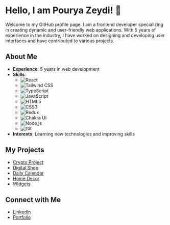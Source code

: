 # Hello, I am Pourya Zeydi! 👋

Welcome to my GitHub profile page. I am a frontend developer specializing in creating dynamic and user-friendly web applications. With 5 years of experience in the industry, I have worked on designing and developing user interfaces and have contributed to various projects.

## About Me

- **Experience**: 5 years in web development
- **Skills**: 
  - ![React](https://img.shields.io/badge/-React-61DAFB?style=flat&logo=react&logoColor=white)
  - ![Tailwind CSS](https://img.shields.io/badge/-Tailwind%20CSS-38B2AC?style=flat&logo=tailwind-css&logoColor=white)
  - ![TypeScript](https://img.shields.io/badge/-TypeScript-3178C6?style=flat&logo=typescript&logoColor=white)
  - ![JavaScript](https://img.shields.io/badge/-JavaScript-F7DF1E?style=flat&logo=javascript&logoColor=black)
  - ![HTML5](https://img.shields.io/badge/-HTML5-E34F26?style=flat&logo=html5&logoColor=white)
  - ![CSS3](https://img.shields.io/badge/-CSS3-1572B6?style=flat&logo=css3&logoColor=white)
  - ![Redux](https://img.shields.io/badge/-Redux-764ABC?style=flat&logo=redux&logoColor=white)
  - ![Chakra UI](https://img.shields.io/badge/-Chakra%20UI-319795?style=flat&logo=chakra-ui&logoColor=white)
  - ![Node.js](https://img.shields.io/badge/-Node.js-339933?style=flat&logo=node.js&logoColor=white)
  - ![Git](https://img.shields.io/badge/-Git-F05032?style=flat&logo=git&logoColor=white)
- **Interests**: Learning new technologies and improving skills

## My Projects

- [Crypto Project](https://github.com/pouryaZeidi/Crypto-Project-task)
- [Digital Shop](https://github.com/pouryaZeidi/Digital-Onlineshop)
- [Daily Calendar](https://github.com/pouryaZeidi/Activity-calender)
- [Home Decor](https://github.com/pouryaZeidi/Home-Decor)
- [Widgets](https://github.com/pouryaZeidi/Widgets-Tailwindcss)

## Connect with Me

- [LinkedIn](https://www.linkedin.com/in/pourya-zeydi-b6b440260)
- [Portfolio](https://pouryazeydi.info)
